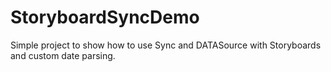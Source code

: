 # StoryboardSyncDemo

Simple project to show how to use Sync and DATASource with Storyboards and custom date parsing.

